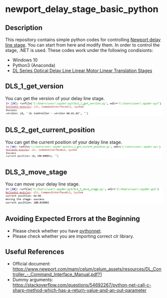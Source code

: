 # newport_delay_stage_basic_python

## Description
This repository contains simple python codes for controlling [Newport delay line stage](https://www.newport.com/f/delay-line-stages). You can start from here and modify them. In order to control the stage, .NET is used. These codes work under the following condisionts:
- Windows 10
- Python3 (Anaconda)
- [DL Series Optical Delay Line Linear Motor Linear Translation Stages](https://www.newport.com/f/delay-line-stages)



## DLS_1_get_version
You can get the version of your delay line stage.  
<img src="https://github.com/ksonod/newport_delay_stage_basic_python/blob/master/dls1.PNG" width="750px">

## DLS_2_get_current_position
You can get the current position of your delay line stage.  
<img src="https://github.com/ksonod/newport_delay_stage_basic_python/blob/master/dls2.PNG" width="750px">

## DLS_3_move_stage
You can move your delay line stage.  
<img src="https://github.com/ksonod/newport_delay_stage_basic_python/blob/master/dls3.PNG" width="750px">

## Avoiding Expected Errors at the Beginning
- Please check whether you have [pythonnet](https://pypi.org/project/pythonnet/).
- Please check whether you are importing correct clr library.

## Useful References
- Official document: https://www.newport.com/mam/celum/celum_assets/resources/DL_Controller_-_Command_Interface_Manual.pdf?1
- Dummy arguments: https://stackoverflow.com/questions/54692267/python-net-call-c-sharp-method-which-has-a-return-value-and-an-out-parameter
